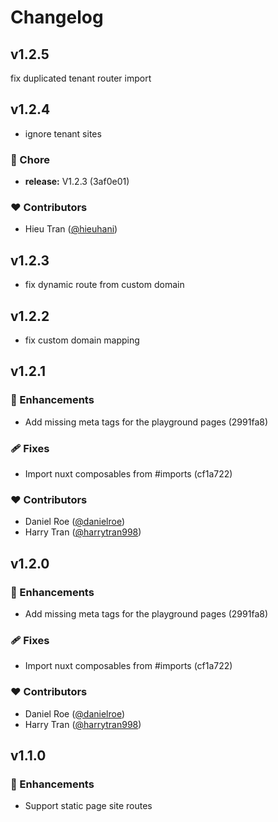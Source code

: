 # Changelog


## v1.2.5

fix duplicated tenant router import

## v1.2.4

- ignore tenant sites

### 🏡 Chore

- **release:** V1.2.3 (3af0e01)

### ❤️  Contributors

- Hieu Tran ([@hieuhani](http://github.com/hieuhani))

## v1.2.3

- fix dynamic route from custom domain

## v1.2.2

- fix custom domain mapping

## v1.2.1


### 🚀 Enhancements

- Add missing meta tags for the playground pages (2991fa8)

### 🩹 Fixes

- Import nuxt composables from #imports (cf1a722)

### ❤️  Contributors

- Daniel Roe ([@danielroe](http://github.com/danielroe))
- Harry Tran ([@harrytran998](http://github.com/harrytran998))

## v1.2.0


### 🚀 Enhancements

- Add missing meta tags for the playground pages (2991fa8)

### 🩹 Fixes

- Import nuxt composables from #imports (cf1a722)

### ❤️  Contributors

- Daniel Roe ([@danielroe](http://github.com/danielroe))
- Harry Tran ([@harrytran998](http://github.com/harrytran998))

## v1.1.0


### 🚀 Enhancements

- Support static page site routes
